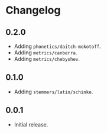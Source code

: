 # Changelog

## 0.2.0

* Adding `phonetics/daitch-mokotoff`.
* Adding `metrics/canberra`.
* Adding `metrics/chebyshev`.

## 0.1.0

* Adding `stemmers/latin/schinke`.

## 0.0.1

* Initial release.
